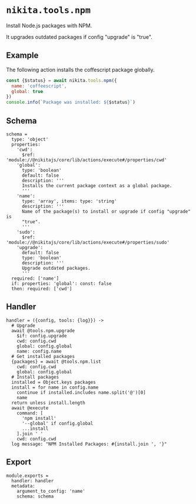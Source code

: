 
# `nikita.tools.npm`

Install Node.js packages with NPM.

It upgrades outdated packages if config "upgrade" is "true".

## Example

The following action installs the coffescript package globally.

```js
const {$status} = await nikita.tools.npm({
  name: 'coffeescript',
  global: true
})
console.info(`Package was installed: ${$status}`)
```

## Schema

    schema =
      type: 'object'
      properties:
        'cwd':
          $ref: 'module://@nikitajs/core/lib/actions/execute#/properties/cwd'
        'global':
          type: 'boolean'
          default: false
          description: '''
          Installs the current package context as a global package.
          '''
        'name':
          type: 'array', items: type: 'string'
          description: '''
          Name of the package(s) to install or upgrade if config "upgrade" is
          "true".
          '''
        'sudo':
          $ref: 'module://@nikitajs/core/lib/actions/execute#/properties/sudo'
        'upgrade':
          default: false
          type: 'boolean'
          description: '''
          Upgrade outdated packages.
          '''
      required: ['name']
      if: properties: 'global': const: false
      then: required: ['cwd']

## Handler

    handler = ({config, tools: {log}}) ->
      # Upgrade
      await @tools.npm.upgrade
        $if: config.upgrade
        cwd: config.cwd
        global: config.global
        name: config.name
      # Get installed packages
      {packages} = await @tools.npm.list
        cwd: config.cwd
        global: config.global
      # Install packages
      installed = Object.keys packages
      install = for name in config.name
        continue if installed.includes name.split('@')[0]
        name
      return unless install.length
      await @execute
        command: [
          'npm install'
          '--global' if config.global
          ...install
        ].join ' '
        cwd: config.cwd
      log message: "NPM Installed Packages: #{install.join ', '}"

## Export

    module.exports =
      handler: handler
      metadata:
        argument_to_config: 'name'
        schema: schema
